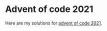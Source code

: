# Advent of code 2021

Here are my solutions for [advent of code 2021](https://adventofcode.com/2021).

